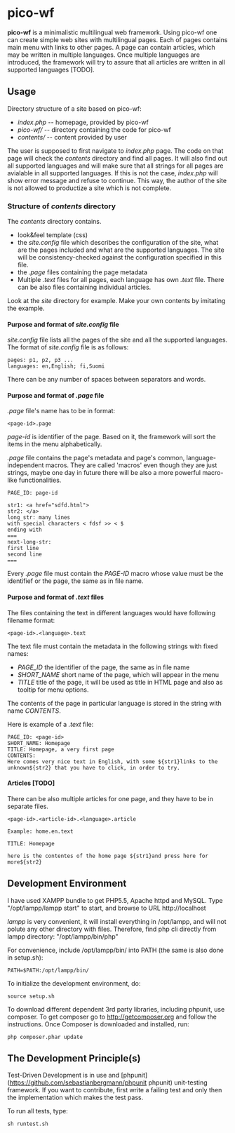 pico-wf
=======

__pico-wf__ is a minimalistic multilingual web framework. Using pico-wf one can create 
simple web sites with multilingual pages. Each of pages contains main 
menu with links to other pages. A page can contain articles, which may be written in 
multiple languages. Once multiple languages are introduced, the framework will 
try to assure that all articles are written in all supported languages [TODO]. 

Usage
-----

Directory structure of a site based on pico-wf:  

* *index.php*  -- homepage, provided by pico-wf
* *pico-wf/*   -- directory containing the code for pico-wf
* *contents/*  -- content provided by user

The user is supposed to first navigate to *index.php* page. The code on that page will 
check the *contents* directory and find all pages. It will also find out all supported
languages and will make sure that all strings for all pages are avialable in all 
supported languages. If this is not the case, *index.php* will show error message and
refuse to continue. This way, the author of the site is not allowed to productize 
a site which is not complete. 


### Structure of *contents* directory

The *contents* directory contains. 

* look&feel template (css)
* the *site.config* file which describes the configuration of the site, 
  what are the pages included and what are the supported languages. The 
  site will be consistency-checked against the configuration specified in 
  this file. 
* the *.page* files containing the page metadata     
* Multiple *.text* files for all pages, each language has own *.text* file. 
There can be also files containing individual articles. 

Look at the *site* directory for example. Make your own contents by imitating
the example. 

#### Purpose and format of *site.config* file

*site.config* file lists all the pages of the site and all the supported languages. 
The format of *site.config* file is as follows: 

    pages: p1, p2, p3 ...
    languages: en,English; fi,Suomi
    
There can be any number of spaces between separators and words. 

#### Purpose and format of *.page* file

*.page* file's name has to be in format: 

    <page-id>.page

*page-id* is identifier of the page. Based on it, the framework will sort the
items in the menu alphabetically. 

*.page* file contains the page's metadata and page's common, language-independent 
macros. They are called 'macros' even though they are just strings, maybe one
day in future there will be also a more powerful macro-like functionalities. 


    PAGE_ID: page-id

    str1: <a href="sdfd.html">
    str2: </a>
    long_str: many lines
    with special characters < fdsf >> < $
    ending with 
    ===
    next-long-str: 
    first line
    second line
    ===

Every *.page* file must contain the *PAGE-ID* macro whose value must be
the identifief or the page, the same as in file name. 

#### Purpose and format of *.text* files

The files containing the text in different languages would 
have following filename format: 

    <page-id>.<language>.text

The text file must contain the metadata in the following strings with fixed names: 

* *PAGE_ID* the identifier of the page, the same as in file name
* *SHORT_NAME* short name of the page, which will appear in the menu
* *TITLE* title of the page, it will be used as title in HTML page
and also as tooltip for menu options. 

The contents of the page in particular language is stored in the string with 
name *CONTENTS*.

Here is example of a *.text* file: 
    
    PAGE_ID: <page-id>
    SHORT_NAME: Homepage
    TITLE: Homepage, a very first page
    CONTENTS:
    Here comes very nice text in English, with some ${str1}links to the 
    unknown${str2} that you have to click, in order to try. 
    
#### Articles [TODO]

There can be also multiple articles for one page, and they have to be in 
separate files. 

    <page-id>.<article-id>.<language>.article

    Example: home.en.text

    TITLE: Homepage
    
    here is the contentes of the home page ${str1}and press here for more${str2}



Development Environment
-----------------------

I have used XAMPP bundle to get PHP5.5, Apache httpd and MySQL.
Type "/opt/lampp/lampp start" to start, and browse to URL http://localhost

*lampp* is very convenient, it will install everything in /opt/lampp, and will
not polute any other directory with files. Therefore, find php
cli directly from lampp directory: "/opt/lampp/bin/php"

For convenience, include /opt/lampp/bin/ into PATH (the same is also 
done in setup.sh): 

    PATH=$PATH:/opt/lampp/bin/

To initialize the development environment, do:

    source setup.sh

To download different dependent 3rd party libraries, including phpunit, 
use composer. To get composer go to http://getcomposer.org and follow the 
instructions. Once Composer is downloaded and installed, run: 

    php composer.phar update


The Development Principle(s)
----------------------------

Test-Driven Development is in use and [phpunit](https://github.com/sebastianbergmann/phpunit phpunit) 
unit-testing framework. If you want to contribute, first write a failing test
and only then the implementation which makes the test pass. 

To run all tests, type:

    sh runtest.sh     
